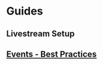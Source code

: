 # Guides

## Livestream Setup

## [Events - Best Practices](https://www.notion.so/Events-Best-Practices-4eb182b26fdb41878792610f32201168)
